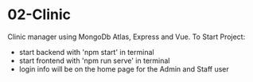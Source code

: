 # 02-Clinic
Clinic manager using MongoDb Atlas, Express and Vue.
To Start Project:
- start backend with 'npm start' in terminal
- start frontend with 'npm run serve' in terminal
- login info will be on the home page for the Admin and Staff user
